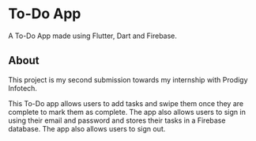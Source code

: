 # To-Do App

A To-Do App made using Flutter, Dart and Firebase.

## About

This project is my second submission towards my internship with Prodigy Infotech.

This To-Do app allows users to add tasks and swipe them once they are complete to mark them as complete. The app also allows users to sign in using their email and password and stores their tasks in a Firebase database. The app also allows users to sign out.
